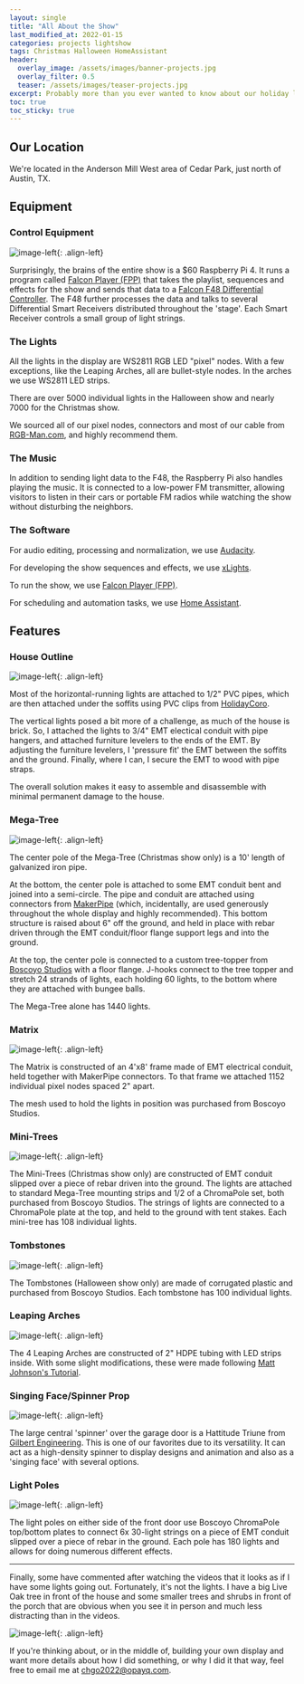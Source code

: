 ```yaml
---
layout: single
title: "All About the Show"
last_modified_at: 2022-01-15
categories: projects lightshow
tags: Christmas Halloween HomeAssistant
header:
  overlay_image: /assets/images/banner-projects.jpg
  overlay_filter: 0.5
  teaser: /assets/images/teaser-projects.jpg
excerpt: Probably more than you ever wanted to know about our holiday light show and how we put it together.
toc: true
toc_sticky: true
---
```


## Our Location

We're located in the Anderson Mill West area of Cedar Park, just north of Austin, TX.

## Equipment

### Control Equipment

![image-left](/assets/images/posts/2021-12-18/rpi_controller.jpg){: .align-left} 

Surprisingly, the brains of the entire show is a $60 Raspberry Pi 4. It runs a program called <a href="https://github.com/FalconChristmas/fpp" target="_new">Falcon Player (FPP)</a> that takes the playlist, sequences and effects for the show and sends that data to a <a href="https://www.pixelcontroller.com/store/" target="_new">Falcon F48 Differential Controller</a>. The F48 further processes the data and talks to several Differential Smart Receivers distributed throughout the 'stage'. Each Smart Receiver controls a small group of light strings.

### The Lights

All the lights in the display are WS2811 RGB LED "pixel" nodes. With a few exceptions, like the Leaping Arches, all are bullet-style nodes. In the arches we use WS2811 LED strips. 

There are over 5000 individual lights in the Halloween show and nearly 7000 for the Christmas show.

We sourced all of our pixel nodes, connectors and most of our cable from <a href="https://www.rgb-man.com/" target="_new">RGB-Man.com</a>, and highly recommend them. 

### The Music

In addition to sending light data to the F48, the Raspberry Pi also handles playing the music. It is connected to a low-power FM transmitter, allowing visitors to listen in their cars or portable FM radios while watching the show without disturbing the neighbors.

### The Software

For audio editing, processing and normalization, we use <a href="https://www.audacityteam.org/" target="_new">Audacity</a>.

For developing the show sequences and effects, we use <a href="https://xlights.org/" target="_new">xLights</a>.

To run the show, we use <a href="https://github.com/FalconChristmas/fpp" target="_new">Falcon Player (FPP)</a>.

For scheduling and automation tasks, we use <a href="https://www.home-assistant.io/" target="_new">Home Assistant</a>.

## Features

### House Outline

![image-left](/assets/images/posts/2021-12-18/house-outline-lights.jpg){: .align-left}

Most of the horizontal-running lights are attached to 1/2" PVC pipes, which are then attached under the soffits using PVC clips from <a href="https://holidaycoro.com" target="_new">HolidayCoro</a>. 

The vertical lights posed a bit more of a challenge, as much of the house is brick. So, I attached the lights to 3/4" EMT electical conduit with pipe hangers, and attached furniture levelers to the ends of the EMT. By adjusting the furniture levelers, I 'pressure fit' the EMT between the soffits and the ground. Finally, where I can, I secure the EMT to wood with pipe straps.

The overall solution makes it easy to assemble and disassemble with minimal permanent damage to the house. 

### Mega-Tree

![image-left](/assets/images/posts/2021-12-18/mega-tree.jpg){: .align-left} 

The center pole of the Mega-Tree (Christmas show only) is a 10' length of galvanized iron pipe. 

At the bottom, the center pole is attached to some EMT conduit bent and joined into a semi-circle. The pipe and conduit are attached using connectors from <a href="https://makerpipe.com" target="_new">MakerPipe</a> (which, incidentally, are used generously throughout the whole display and highly recommended). This bottom structure is raised about 6" off the ground, and held in place with rebar driven through the EMT conduit/floor flange support legs and into the ground.

At the top, the center pole is connected to a custom tree-topper from <a href="https://boscoyostudio.com/" target="_new">Boscoyo Studios</a> with a floor flange. J-hooks connect to the tree topper and stretch 24 strands of lights, each holding 60 lights, to the bottom where they are attached with bungee balls.

The Mega-Tree alone has 1440 lights.

### Matrix

![image-left](/assets/images/posts/2021-12-18/matrix.png){: .align-left} 

The Matrix is constructed of an 4'x8' frame made of EMT electrical conduit, held together with MakerPipe connectors. To that frame we attached 1152 individual pixel nodes spaced 2" apart. 

The mesh used to hold the lights in position was purchased from Boscoyo Studios.

### Mini-Trees

![image-left](/assets/images/posts/2021-12-18/mini-tree.jpg){: .align-left} 

The Mini-Trees (Christmas show only) are constructed of EMT conduit slipped over a piece of rebar driven into the ground. The lights are attached to standard Mega-Tree mounting strips and 1/2 of a ChromaPole set, both purchased from Boscoyo Studios. The strings of lights are connected to a ChromaPole plate at the top, and held to the ground with tent stakes. Each mini-tree has 108 individual lights.  

### Tombstones

![image-left](/assets/images/posts/2021-12-18/tombs.jpg){: .align-left} 

The Tombstones (Halloween show only) are made of corrugated plastic and purchased from Boscoyo Studios. Each tombstone has 100 individual lights.

### Leaping Arches

![image-left](/assets/images/posts/2021-12-18/arch.png){: .align-left} 

The 4 Leaping Arches are constructed of 2" HDPE tubing with LED strips inside. With some slight modifications, these were made following <a href="https://www.youtube.com/watch?v=4pjHDMx92TI" target="_new">Matt Johnson's Tutorial</a>.

### Singing Face/Spinner Prop

![image-left](/assets/images/posts/2021-12-18/triune-in-progress.jpg){: .align-left} 

The large central 'spinner' over the garage door is a Hattitude Triune from <a href="https://gilbertengineeringusa.com/" target="_new">Gilbert Engineering</a>. This is one of our favorites due to its versatility. It can act as a high-density spinner to display designs and animation and also as a 'singing face' with several options. 

### Light Poles

![image-left](/assets/images/posts/2021-12-18/pole.jpg){: .align-left} 

The light poles on either side of the front door use Boscoyo ChromaPole top/bottom plates to connect 6x 30-light strings on a piece of EMT conduit slipped over a piece of rebar in the ground. Each pole has 180 lights and allows for doing numerous different effects.

---

Finally, some have commented after watching the videos that it looks as if I have some lights going out. Fortunately, it's not the lights. I have a big Live Oak tree in front of the house and some smaller trees and shrubs in front of the porch that are obvious when you see it in person and much less distracting than in the videos.

![image-left](/assets/images/posts/2021-12-18/house-halloween2021.jpg){: .align-left} 

If you're thinking about, or in the middle of, building your own display and want more details about how I did something, or why I did it that way, feel free to email me at <a href="mailto:chgo2022@opayq.com">chgo2022@opayq.com</a>.